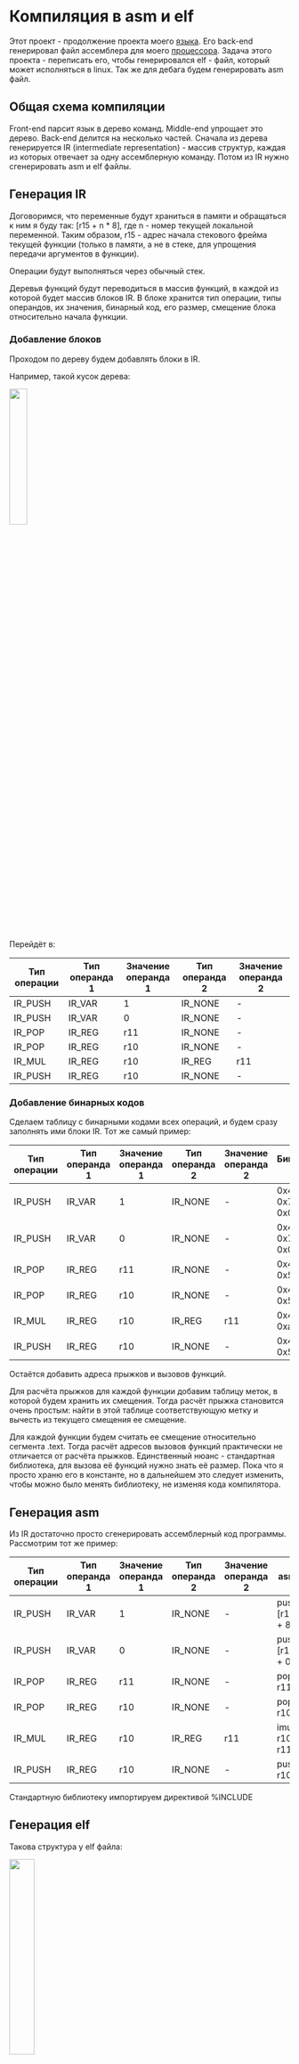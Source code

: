 # Компиляция в asm и elf

Этот проект - продолжение проекта моего [языка](https://github.com/ogkisque/My-language). Его back-end генерировал файл ассемблера для моего [процессора](https://github.com/ogkisque/Processor). Задача этого проекта - переписать его, чтобы генерировался elf - файл, который может исполняться в linux. Так же для дебага будем генерировать asm файл.

## Общая схема компиляции

Front-end парсит язык в дерево команд. Middle-end упрощает это дерево. Back-end делится на несколько частей. Сначала из дерева генерируется IR (intermediate representation) - массив структур, каждая из которых отвечает за одну ассемблерную команду. Потом из IR нужно сгенерировать asm и elf файлы.

## Генерация IR

Договоримся, что переменные будут храниться в памяти и обращаться к ним я буду так: [r15 + n * 8], где n - номер текущей локальной переменной. Таким образом, r15 - адрес начала стекового фрейма текущей функции (только в памяти, а не в стеке, для упрощения передачи аргументов в функции).

Операции будут выполняться через обычный стек.

Деревья функций будут переводиться в массив функций, в каждой из которой будет массив блоков IR. В блоке хранится тип операции, типы операндов, их значения, бинарный код, его размер, смещение блока относительно начала функции.

### Добавление блоков

Проходом по дереву будем добавлять блоки в IR.

Например, такой кусок дерева:

<p align = "left">
      <img src = "imgs/img1.png" width = 25% height = 25%>
</p>

Перейдёт в:

Тип операции | Тип операнда 1 | Значение операнда 1 | Тип операнда 2 | Значение операнда 2 
---          | ---            | ---                 | ---            |---                  
IR_PUSH      | IR_VAR         | 1                   | IR_NONE        | -                   
IR_PUSH      | IR_VAR         | 0                   | IR_NONE        | -                   
IR_POP       | IR_REG         | r11                 | IR_NONE        | -                   
IR_POP       | IR_REG         | r10                 | IR_NONE        | -                   
IR_MUL       | IR_REG         | r10                 | IR_REG         | r11
IR_PUSH      | IR_REG         | r10                 | IR_NONE        | -                           

### Добавление бинарных кодов

Сделаем таблицу с бинарными кодами всех операций, и будем сразу заполнять ими блоки IR. Тот же самый пример:

Тип операции | Тип операнда 1 | Значение операнда 1 | Тип операнда 2 | Значение операнда 2 | Бинарный код
---          | ---            | ---                 | ---            | ---                 | ---
IR_PUSH      | IR_VAR         | 1                   | IR_NONE        | -                   | 0х41 0хff 0х77 0х08       
IR_PUSH      | IR_VAR         | 0                   | IR_NONE        | -                   | 0х41 0хff 0х77 0х00
IR_POP       | IR_REG         | r11                 | IR_NONE        | -                   | 0х41 0х5b
IR_POP       | IR_REG         | r10                 | IR_NONE        | -                   | 0х41 0х5a
IR_MUL       | IR_REG         | r10                 | IR_REG         | r11                 | 0х4d 0х0f 0хaf 0хd3
IR_PUSH      | IR_REG         | r10                 | IR_NONE        | -                   | 0х41 0х52

Остаётся добавить адреса прыжков и вызовов функций.

Для расчёта прыжков для каждой функции добавим таблицу меток, в которой будем хранить их смещения. Тогда расчёт прыжка становится очень простым: найти в этой таблице соответствующую метку и вычесть из текущего смещения ее смещение.

Для каждой функции будем считать ее смещение относительно сегмента .text. Тогда расчёт адресов вызовов функций практически не отличается от расчёта прыжков. Единственный нюанс - стандартная библиотека, для вызова её функций нужно знать её размер. Пока что я просто храню его в константе, но в дальнейшем это следует изменить, чтобы можно было менять библиотеку, не изменяя кода компилятора.

## Генерация asm

Из IR достаточно просто сгенерировать ассемблерный код программы. Рассмотрим тот же пример:

Тип операции | Тип операнда 1 | Значение операнда 1 | Тип операнда 2 | Значение операнда 2 | asm
---          | ---            | ---                 | ---            | ---                 | ---
IR_PUSH      | IR_VAR         | 1                   | IR_NONE        | -                   | push [r15 + 8]
IR_PUSH      | IR_VAR         | 0                   | IR_NONE        | -                   | push [r15 + 0]
IR_POP       | IR_REG         | r11                 | IR_NONE        | -                   | pop r11
IR_POP       | IR_REG         | r10                 | IR_NONE        | -                   | pop r10
IR_MUL       | IR_REG         | r10                 | IR_REG         | r11                 | imul r10, r11
IR_PUSH      | IR_REG         | r10                 | IR_NONE        | -                   | push r10

Стандартную библиотеку импортируем директивой %INCLUDE

## Генерация elf

Такова структура у elf файла:

<p align = "left">
      <img src = "imgs/img2.png" width = 30% height = 30%>
      <figcaption>(источник картинки - https://www.slideserve.com/andrew/dynamic-kernel-patching-powerpoint-ppt-presentation)</figcaption>
</p>


В моём случае будет только 2 сегмента - .text и .data.
Секция .text по сути представлена в IR. Единственная задача этого этапа - заполнение заголовков.

Для этого можно воспользоваться библиотекой <elf.h>. Так выглядит структура заголовка elf:

| Поле заголовка elf    | Что в нём лежит |
| ---                   | ---           |
| e_ident               | Магическое число |
| e_type                | Тип объектного файла    |
| e_machine             | Архитектура   |
| e_version             | Версия объектного файла   |
| e_entry               | Адрес точки входа   |
| e_phoff               | Смещение таблицы заголовков программы в файле   |
| e_shoff               | Смещение таблицы заголовков секций в файле    |
| e_flags               | Флаги, зависящие от процессора   |
| e_ehsize              | Размер заголовка ELF в байтах   |
| e_phentsize           | Размер записи таблицы заголовков программы    |
| e_phnum               | Количество записей в таблице заголовков программы |
| e_shentsize           | Размер записи таблицы заголовков секций        |
| e_shnum               | Количество записей в таблице заголовков секций        |
| e_shstrndx            | Индекс таблицы строк в заголовке секции       |

Всё это, кроме адреса точки входа, у меня будет константами. Адрес точки входа = адрес .text + размер библиотеки + смещение main = стартовый адрес + выравнивание + размер библиотеки + смещение main. Стартовый адрес берём 0х400000, выравнивание - 0х1000.

Так выглядит структура заголовка для сегмента:

| Поле структуры заголовка сегмента | Что в нём лежит |
| ---                               | ---             |
| p_type                            | Тип сегмента |
| p_offset                          | Смещение от начала файла |
| p_vaddr                           | Виртуальный адрес сегмента |
| p_paddr                           | Физический адрес сегмента |
| p_filesz                          | Размер образа файла сегмента |
| p_memsz                           | Размер образа сегмента |
| p_align                           | Выравнивание |
| p_flags                           | Флаги сегмента |

Здесь всё заполняется константами. У сегментов кода и данных будут отличаться размеры, адреса и флаги (у данных будет разрешение на запись).

## Сравнение скорости выполнения программы

Напишем программу, в которой будем 10000 раз считать факториал 8 (рекурсивно), и сравним скорость ее выполнения. Будем сравнивать скорость генерируемого мной elf-файла, генерируемого gcc elf-файла (из генерируемого мной ассемблера), генерируемого llvm elf-файла (из генерируемого мной llvm формата, этот проект описан [тут](https://github.com/ogkisque/Binary-Translator-LLVM-IR)) и программы, запущенной на моём процессоре.

Время будем измерять через rdtsc.

Исполнение              | Кол-во тиков    | Абсолютное ускорение                    | Относительное ускорение 
---                     | ---             | ---                                     | ---
мой процессор           | 79722571967     | 1                                       | 1.00
elf из llvm             | 7429222         | 10731                                   | 10730.94
elf из asm              | 7354701         | 10840                                   | 1.01
мой elf                 | 6815915         | 11697                                   | 1.08

## Заключение

В результате из дерева генерируется IR формат, из которого потом создается ассемблерный файл и исполняемый elf.

В дальнейшем нужно добавить оптимизации. Например, упрощение подряд идущих push и pop. Так же можно хранить несколько элементов с верхушки стека в регистрах (для ускорения обращения к ним).

Кроме этого, нужно сделать IR формат более общим, поскольку сейчас он тесно связан с архитектурой x86-64. На самом деле он должен быть универсальным, чтобы из него можно было сгенерировать код для любых архитектур.

